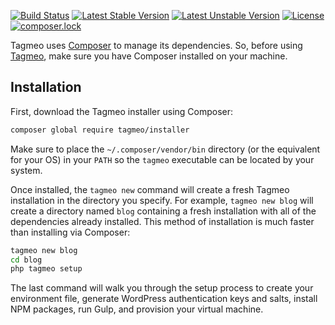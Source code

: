 [![Build Status](https://travis-ci.org/tagmeo/installer.svg?branch=master)](https://travis-ci.org/tagmeo/installer) [![Latest Stable Version](https://poser.pugx.org/tagmeo/installer/v/stable)](https://packagist.org/packages/tagmeo/installer) [![Latest Unstable Version](https://poser.pugx.org/tagmeo/installer/v/unstable)](https://packagist.org/packages/tagmeo/installer) [![License](https://poser.pugx.org/tagmeo/installer/license)](https://packagist.org/packages/tagmeo/installer) [![composer.lock](https://poser.pugx.org/tagmeo/installer/composerlock)](https://packagist.org/packages/tagmeo/installer)

Tagmeo uses [Composer](http://getcomposer.org) to manage its dependencies. So, before using [Tagmeo](https://github.com/tagmeo/tagmeo), make sure you have Composer installed on your machine.

## Installation

First, download the Tagmeo installer using Composer:

```bash
composer global require tagmeo/installer
```

Make sure to place the `~/.composer/vendor/bin` directory (or the equivalent for your OS) in your `PATH` so the `tagmeo` executable can be located by your system.

Once installed, the `tagmeo new` command will create a fresh Tagmeo installation in the directory you specify. For example, `tagmeo new blog` will create a directory named `blog` containing a fresh installation with all of the dependencies already installed. This method of installation is much faster than installing via Composer:

```bash
tagmeo new blog
cd blog
php tagmeo setup
```

The last command will walk you through the setup process to create your environment file, generate WordPress authentication keys and salts, install NPM packages, run Gulp, and provision your virtual machine.